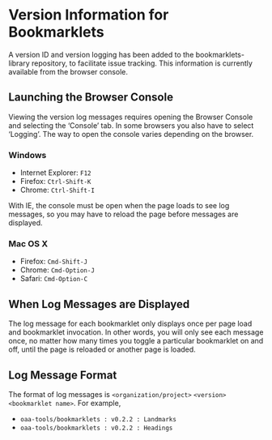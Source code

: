 # Version Information for Bookmarklets

A version ID and version logging has been added to the bookmarklets-library repository, to facilitate issue tracking. This information is currently available from the browser console.

## Launching the Browser Console

Viewing the version log messages requires opening the Browser Console and selecting the ‘Console’ tab. In some browsers you also have to select ‘Logging’. The way to open the console varies depending on the browser.

### Windows

* Internet Explorer:      ```F12```
* Firefox:                ```Ctrl-Shift-K```
* Chrome:                 ```Ctrl-Shift-I```

With IE, the console must be open when the page loads to see log messages, so you may have to reload the page before messages are displayed.

### Mac OS X

* Firefox:                ```Cmd-Shift-J```
* Chrome:                 ```Cmd-Option-J```
* Safari:                 ```Cmd-Option-C```

## When Log Messages are Displayed

The log message for each bookmarklet only displays once per page load and bookmarklet invocation. In other words, you will only see each message once, no matter how many times you toggle a particular bookmarklet on and off, until the page is reloaded or another page is loaded.

## Log Message Format

The format of log messages is ```<organization/project>``` ```<version>``` ```<bookmarklet name>```. For example,

* ```oaa-tools/bookmarklets : v0.2.2 : Landmarks```
* ```oaa-tools/bookmarklets : v0.2.2 : Headings```
